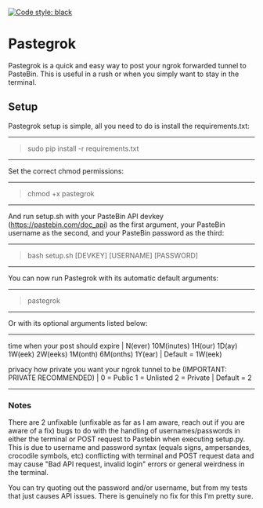 [![Code style: black](https://img.shields.io/badge/code%20style-black-000000.svg)](https://github.com/psf/black)

# Pastegrok

Pastegrok is a quick and easy way to post your ngrok forwarded tunnel to PasteBin. This is useful in a rush or when you simply want to stay in the terminal.

## Setup

Pastegrok setup is simple, all you need to do is install the requirements.txt:

---------------------------------------------------------------------------------
> sudo pip install -r requirements.txt
---------------------------------------------------------------------------------

Set the correct chmod permissions:

---------------------------------------------------------------------------------
> chmod +x pastegrok
---------------------------------------------------------------------------------

And run setup.sh with your PasteBin API devkey (https://pastebin.com/doc_api) as the first argument, your PasteBin username as the second, and your PasteBin password as the third:

---------------------------------------------------------------------------------   
> bash setup.sh [DEVKEY] [USERNAME] [PASSWORD]
---------------------------------------------------------------------------------

You can now run Pastegrok with its automatic default arguments:

---------------------------------------------------------------------------------
> pastegrok
---------------------------------------------------------------------------------

Or with its optional arguments listed below:

---------------------------------------------------------------------------------
time        when your post should expire | N(ever) 10M(inutes) 1H(our) 1D(ay)
              1W(eek) 2W(eeks) 1M(onth) 6M(onths) 1Y(ear) | Default = 1W(eek)
              
privacy     how private you want your ngrok tunnel to be (IMPORTANT: PRIVATE
              RECOMMENDED) | 0 = Public 1 = Unlisted 2 = Private | Default = 2

---------------------------------------------------------------------------------

### Notes
  
There are 2 unfixable (unfixable as far as I am aware, reach out if you are aware of a fix) bugs to do with the handling of usernames/passwords in either the terminal or POST request to Pastebin when executing setup.py. This is due to username and password syntax (equals signs, ampersandes, crocodile symbols, etc) conflicting with terminal and POST request data and may cause "Bad API request, invalid login" errors or general weirdness in the terminal.
  
You can try quoting out the password and/or username, but from my tests that just causes API issues. There is genuinely no fix for this I'm pretty sure.
